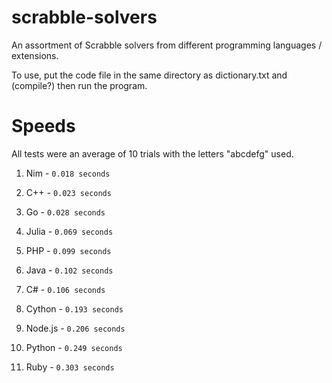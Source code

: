 # scrabble-solvers
An assortment of Scrabble solvers from different programming languages / extensions.

To use, put the code file in the same directory as dictionary.txt and (compile?) then run the program.

# Speeds
All tests were an average of 10 trials with the letters "abcdefg" used.

1. Nim - `0.018 seconds`

2. C++ - `0.023 seconds`

3. Go - `0.028 seconds`

4. Julia - `0.069 seconds`
  
5. PHP - `0.099 seconds`
  
6. Java - `0.102 seconds`

7. C# - `0.106 seconds`

8. Cython - `0.193 seconds`

9. Node.js - `0.206 seconds`

10. Python - `0.249 seconds`

11. Ruby - `0.303 seconds`






